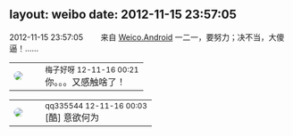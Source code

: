 layout: weibo
date: 2012-11-15 23:57:05
---
<meta name="referrer" content="no-referrer" />

2012-11-15 23:57:05  &nbsp;&nbsp;&nbsp;&nbsp;&nbsp;&nbsp; 来自 <a href="http://app.weibo.com/t/feed/l4RWD" rel="nofollow">Weico.Android</a>
一二一，要努力；决不当，大傻逼！…… ​​​

<table style="width: 100%;">
  <tr>
    <td style="width: 40px;"><img style="border-radius:50%" src="https://tva3.sinaimg.cn/crop.0.0.180.180.50/abefb5b0jw1e8qgp5bmzyj2050050aa8.jpg?KID=imgbed,tva&Expires=1624464798&ssig=xnq82RE4Va"></td>
    <td colspan="2"><small>梅子好呀 12-11-16 00:21</small><br/>你。。。又感触啥了！</td>
  </tr>
</table>

<table style="width: 100%;">
  <tr>
    <td style="width: 40px;"><img style="border-radius:50%" src="https://tva4.sinaimg.cn/crop.0.0.180.180.50/7d25944djw1e8qgp5bmzyj2050050aa8.jpg?KID=imgbed,tva&Expires=1624464798&ssig=CH66Mda3v3"></td>
    <td colspan="2"><small>qq335544 12-11-16 00:03</small><br/>[酷] 意欲何为</td>
  </tr>
</table>
